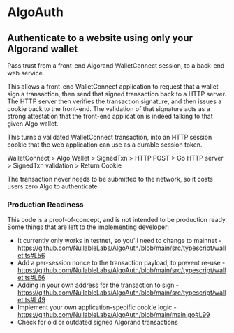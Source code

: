 # AlgoAuth

## Authenticate to a website using only your Algorand wallet

Pass trust from a front-end Algorand WalletConnect session, to a back-end web service

This allows a front-end WalletConnect application to request that a wallet sign a transaction, then send that signed transaction back to a HTTP server. The HTTP server then verifies the transaction signature, and then issues a cookie back to the front-end. The validation of that signature acts as a strong attestation that the front-end application is indeed talking to that given Algo wallet.

This turns a validated WalletConnect transaction, into an HTTP session cookie that the web application can use as a durable session token.

WalletConnect > Algo Wallet > SignedTxn > HTTP POST > Go HTTP server > SignedTxn validation > Return Cookie

The transaction never needs to be submitted to the network, so it costs users zero Algo to authenticate

### Production Readiness
This code is a proof-of-concept, and is not intended to be production ready. Some things that are left to the implementing developer:
* It currently only works in testnet, so you'll need to change to mainnet - https://github.com/NullableLabs/AlgoAuth/blob/main/src/typescript/wallet.ts#L56
* Add a per-session nonce to the transaction payload, to prevent re-use - https://github.com/NullableLabs/AlgoAuth/blob/main/src/typescript/wallet.ts#L66
* Adding in your own address for the transaction to sign - https://github.com/NullableLabs/AlgoAuth/blob/main/src/typescript/wallet.ts#L49
* Implement your own application-specific cookie logic - https://github.com/NullableLabs/AlgoAuth/blob/main/main.go#L99
* Check for old or outdated signed Algorand transactions